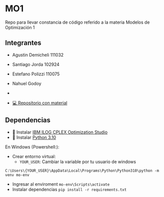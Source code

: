 # MO1
Repo para llevar constancia de código referido a la materia Modelos de Optimización 1

## Integrantes
- Agustin Demicheli 111032
- Santiago Jorda 102924
- Estefano Polizzi 110075
- Nahuel Godoy
- 

- [💻 Repositorio con material](https://github.com/santiagojorda/FIUBA-modelos-y-optimizacion)


## Dependencias
- 🚀 Instalar [IBM ILOG CPLEX Optimization Studio](https://www.ibm.com/academic/)
- 🚀 Instalar [Python 3.10](https://www.python.org/downloads/release/python-3100/)

En Windows (Powershell:):
- Crear entorno virtual: 
    - `YOUR_USER`: Cambiar la variable por tu usuario de windows

```C:\Users\{YOUR_USER}\AppData\Local\Programs\Python\Python310\python -m venv mo-env```
- Ingresar al enviroment ```mo-env\Scripts\activate```
- Instalar dependencias ```pip install -r requirements.txt```


